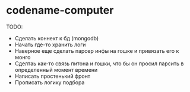 # codename-computer

TODO:

+ Сделать коннект к бд (mongodb)
+ Начать где-то хранить логи
+ Наверное еще сделать парсер инфы на гошке и привязать его к монго
+ Сделтаь как-то связь питона и гошки, что бы он просил парсить в определенный момент времени
+ Написать простенький фронт
+ Прописать логику подбора
